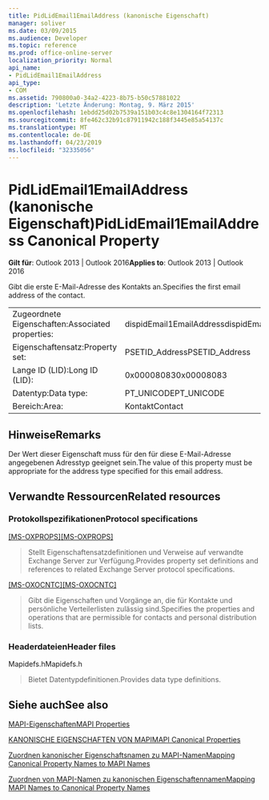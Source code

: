 ```yaml
---
title: PidLidEmail1EmailAddress (kanonische Eigenschaft)
manager: soliver
ms.date: 03/09/2015
ms.audience: Developer
ms.topic: reference
ms.prod: office-online-server
localization_priority: Normal
api_name:
- PidLidEmail1EmailAddress
api_type:
- COM
ms.assetid: 790800a0-34a2-4223-8b75-b50c57881022
description: 'Letzte Änderung: Montag, 9. März 2015'
ms.openlocfilehash: 1ebdd25d02b7539a151b03c4c8e1304164f72313
ms.sourcegitcommit: 8fe462c32b91c87911942c188f3445e85a54137c
ms.translationtype: MT
ms.contentlocale: de-DE
ms.lasthandoff: 04/23/2019
ms.locfileid: "32335056"
---
```

# <a name="pidlidemail1emailaddress-canonical-property"></a><span data-ttu-id="70c4f-103">PidLidEmail1EmailAddress (kanonische Eigenschaft)</span><span class="sxs-lookup"><span data-stu-id="70c4f-103">PidLidEmail1EmailAddress Canonical Property</span></span>

  
  
<span data-ttu-id="70c4f-104">**Gilt für**: Outlook 2013 | Outlook 2016</span><span class="sxs-lookup"><span data-stu-id="70c4f-104">**Applies to**: Outlook 2013 | Outlook 2016</span></span> 
  
<span data-ttu-id="70c4f-105">Gibt die erste E-Mail-Adresse des Kontakts an.</span><span class="sxs-lookup"><span data-stu-id="70c4f-105">Specifies the first email address of the contact.</span></span>
  
|||
|:-----|:-----|
|<span data-ttu-id="70c4f-106">Zugeordnete Eigenschaften:</span><span class="sxs-lookup"><span data-stu-id="70c4f-106">Associated properties:</span></span>  <br/> |<span data-ttu-id="70c4f-107">dispidEmail1EmailAddress</span><span class="sxs-lookup"><span data-stu-id="70c4f-107">dispidEmail1EmailAddress</span></span>  <br/> |
|<span data-ttu-id="70c4f-108">Eigenschaftensatz:</span><span class="sxs-lookup"><span data-stu-id="70c4f-108">Property set:</span></span>  <br/> |<span data-ttu-id="70c4f-109">PSETID_Address</span><span class="sxs-lookup"><span data-stu-id="70c4f-109">PSETID_Address</span></span>  <br/> |
|<span data-ttu-id="70c4f-110">Lange ID (LID):</span><span class="sxs-lookup"><span data-stu-id="70c4f-110">Long ID (LID):</span></span>  <br/> |<span data-ttu-id="70c4f-111">0x00008083</span><span class="sxs-lookup"><span data-stu-id="70c4f-111">0x00008083</span></span>  <br/> |
|<span data-ttu-id="70c4f-112">Datentyp:</span><span class="sxs-lookup"><span data-stu-id="70c4f-112">Data type:</span></span>  <br/> |<span data-ttu-id="70c4f-113">PT_UNICODE</span><span class="sxs-lookup"><span data-stu-id="70c4f-113">PT_UNICODE</span></span>  <br/> |
|<span data-ttu-id="70c4f-114">Bereich:</span><span class="sxs-lookup"><span data-stu-id="70c4f-114">Area:</span></span>  <br/> |<span data-ttu-id="70c4f-115">Kontakt</span><span class="sxs-lookup"><span data-stu-id="70c4f-115">Contact</span></span>  <br/> |
   
## <a name="remarks"></a><span data-ttu-id="70c4f-116">Hinweise</span><span class="sxs-lookup"><span data-stu-id="70c4f-116">Remarks</span></span>

<span data-ttu-id="70c4f-117">Der Wert dieser Eigenschaft muss für den für diese E-Mail-Adresse angegebenen Adresstyp geeignet sein.</span><span class="sxs-lookup"><span data-stu-id="70c4f-117">The value of this property must be appropriate for the address type specified for this email address.</span></span>
  
## <a name="related-resources"></a><span data-ttu-id="70c4f-118">Verwandte Ressourcen</span><span class="sxs-lookup"><span data-stu-id="70c4f-118">Related resources</span></span>

### <a name="protocol-specifications"></a><span data-ttu-id="70c4f-119">Protokollspezifikationen</span><span class="sxs-lookup"><span data-stu-id="70c4f-119">Protocol specifications</span></span>

<span data-ttu-id="70c4f-120">[[MS-OXPROPS]](https://msdn.microsoft.com/library/f6ab1613-aefe-447d-a49c-18217230b148%28Office.15%29.aspx)</span><span class="sxs-lookup"><span data-stu-id="70c4f-120">[[MS-OXPROPS]](https://msdn.microsoft.com/library/f6ab1613-aefe-447d-a49c-18217230b148%28Office.15%29.aspx)</span></span>
  
> <span data-ttu-id="70c4f-121">Stellt Eigenschaftensatzdefinitionen und Verweise auf verwandte Exchange Server zur Verfügung.</span><span class="sxs-lookup"><span data-stu-id="70c4f-121">Provides property set definitions and references to related Exchange Server protocol specifications.</span></span>
    
<span data-ttu-id="70c4f-122">[[MS-OXOCNTC]](https://msdn.microsoft.com/library/9b636532-9150-4836-9635-9c9b756c9ccf%28Office.15%29.aspx)</span><span class="sxs-lookup"><span data-stu-id="70c4f-122">[[MS-OXOCNTC]](https://msdn.microsoft.com/library/9b636532-9150-4836-9635-9c9b756c9ccf%28Office.15%29.aspx)</span></span>
  
> <span data-ttu-id="70c4f-123">Gibt die Eigenschaften und Vorgänge an, die für Kontakte und persönliche Verteilerlisten zulässig sind.</span><span class="sxs-lookup"><span data-stu-id="70c4f-123">Specifies the properties and operations that are permissible for contacts and personal distribution lists.</span></span>
    
### <a name="header-files"></a><span data-ttu-id="70c4f-124">Headerdateien</span><span class="sxs-lookup"><span data-stu-id="70c4f-124">Header files</span></span>

<span data-ttu-id="70c4f-125">Mapidefs.h</span><span class="sxs-lookup"><span data-stu-id="70c4f-125">Mapidefs.h</span></span>
  
> <span data-ttu-id="70c4f-126">Bietet Datentypdefinitionen.</span><span class="sxs-lookup"><span data-stu-id="70c4f-126">Provides data type definitions.</span></span>
    
## <a name="see-also"></a><span data-ttu-id="70c4f-127">Siehe auch</span><span class="sxs-lookup"><span data-stu-id="70c4f-127">See also</span></span>



[<span data-ttu-id="70c4f-128">MAPI-Eigenschaften</span><span class="sxs-lookup"><span data-stu-id="70c4f-128">MAPI Properties</span></span>](mapi-properties.md)
  
[<span data-ttu-id="70c4f-129">KANONISCHE EIGENSCHAFTEN VON MAPI</span><span class="sxs-lookup"><span data-stu-id="70c4f-129">MAPI Canonical Properties</span></span>](mapi-canonical-properties.md)
  
[<span data-ttu-id="70c4f-130">Zuordnen kanonischer Eigenschaftsnamen zu MAPI-Namen</span><span class="sxs-lookup"><span data-stu-id="70c4f-130">Mapping Canonical Property Names to MAPI Names</span></span>](mapping-canonical-property-names-to-mapi-names.md)
  
[<span data-ttu-id="70c4f-131">Zuordnen von MAPI-Namen zu kanonischen Eigenschaftennamen</span><span class="sxs-lookup"><span data-stu-id="70c4f-131">Mapping MAPI Names to Canonical Property Names</span></span>](mapping-mapi-names-to-canonical-property-names.md)

